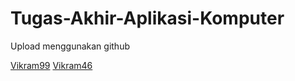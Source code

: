 # Tugas-Akhir-Aplikasi-Komputer
Upload menggunakan github



[Vikram99](https://github.com/VikramZakyArdianto16/Tugas-Akhir-Aplikasi-Komputer/files/13526153/Vikram.Zaky.Ardianto_Tugas.Akhir.pdf)
[Vikram46](https://github.com/VikramZakyArdianto16/Tugas-Akhir-Aplikasi-Komputer/files/13526157/Vikram.Zaky.Ardianto_Tugas.Akhir.zip)
